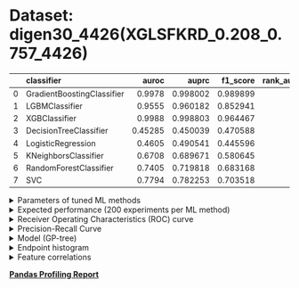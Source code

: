 # Dataset: digen30_4426(XGLSFKRD_0.208_0.757_4426)

|    | classifier                 |   auroc |    auprc |   f1_score |   rank_auroc |   rank_auprc |   rank_f1 |
|---:|:---------------------------|--------:|---------:|-----------:|-------------:|-------------:|----------:|
|  0 | GradientBoostingClassifier | 0.9978  | 0.998002 |   0.989899 |            2 |            2 |         1 |
|  1 | LGBMClassifier             | 0.9555  | 0.960182 |   0.852941 |            3 |            3 |         3 |
|  2 | XGBClassifier              | 0.9988  | 0.998803 |   0.964467 |            1 |            1 |         2 |
|  3 | DecisionTreeClassifier     | 0.45285 | 0.450039 |   0.470588 |            8 |            8 |         7 |
|  4 | LogisticRegression         | 0.4605  | 0.490541 |   0.445596 |            7 |            7 |         8 |
|  5 | KNeighborsClassifier       | 0.6708  | 0.689671 |   0.580645 |            6 |            6 |         6 |
|  6 | RandomForestClassifier     | 0.7405  | 0.719818 |   0.683168 |            5 |            5 |         5 |
|  7 | SVC                        | 0.7794  | 0.782253 |   0.703518 |            4 |            4 |         4 |


<details>
<summary>Parameters of tuned ML methods</summary>


```
GradientBoostingClassifier(learning_rate=0.8927104192681034, max_depth=7,
                           min_samples_leaf=55, n_iter_no_change=18,
                           random_state=4426, tol=1e-07,
                           validation_fraction=0.02)
LGBMClassifier(deterministic=True, force_row_wise=True, max_depth=10,
               metric='binary_logloss', n_estimators=75, n_jobs=1,
               num_leaves=1024, objective='binary', random_state=4426)
XGBClassifier(alpha=0.010156565471980922, base_score=0.5, booster='gbtree',
              colsample_bylevel=1, colsample_bynode=1, colsample_bytree=1,
              eta=0.5916896098613627, eval_metric='logloss', gamma=0.0,
              gpu_id=-1, importance_type='gain', interaction_constraints='',
              learning_rate=0.591689587, max_delta_step=0, max_depth=9,
              min_child_weight=1, missing=nan, monotone_constraints='()',
              n_estimators=96, n_jobs=1, nthread=1, num_parallel_tree=1,
              random_state=4426, reg_alpha=0.0101565653,
              reg_lambda=19.84723483476659, scale_pos_weight=1, subsample=1,
              tree_method='exact', use_label_encoder=False,
              validate_parameters=1, ...)
DecisionTreeClassifier(max_depth=5, max_features='auto', min_samples_leaf=20,
                       random_state=4426)
LogisticRegression(C=0.011221098909184215, dual=True, random_state=4426,
                   solver='liblinear')
KNeighborsClassifier(n_neighbors=8, p=1, weights='distance')
RandomForestClassifier(max_depth=10, max_features=None, min_samples_leaf=12,
                       min_samples_split=16, random_state=4426)
SVC(C=234.57217207333505, coef0=8.200000000000001, kernel='poly',
    probability=True, random_state=4426, tol=2.9042402797515083e-05)
```

</details>

<details>
<summary>Expected performance (200 experiments per ML method)</summary>
<img src='digen30_4426-box.svg' width=40% />
</details>

<details>
<summary>Receiver Operating Characteristics (ROC) curve</summary>
<img src='digen30_4426-roc.svg' width=40% />
</details>

<details>
<summary>Precision-Recall Curve</summary>
<img src='digen30_4426-prc.svg' width=40% />
</details>

<details>
<summary>Model (GP-tree)</summary>
<img src='digen30_4426-model.svg' height=10% />
</details>

<details>
<summary>Endpoint histogram</summary>
<img src='digen30_4426-endpoint.svg' width=40% />
</details>

<details>
<summary>Feature correlations</summary>
<img src='digen30_4426-corr.svg' width=40% />
</details>

[**Pandas Profiling Report**](https://github.io/athril/digen-test/docs/profile/digen30_4426.html)